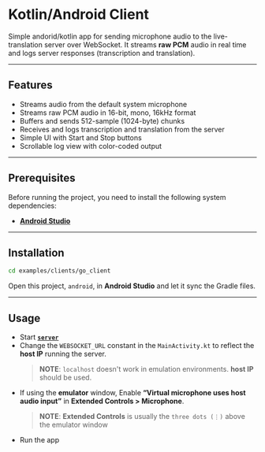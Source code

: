 # Kotlin/Android Client

Simple andorid/kotlin app for sending microphone audio to the live-translation server over WebSocket. It streams **raw PCM** audio in real time and logs server responses (transcription and translation).

---

## Features

- Streams audio from the default system microphone
- Streams raw PCM audio in 16-bit, mono, 16kHz format
- Buffers and sends 512-sample (1024-byte) chunks
- Receives and logs transcription and translation from the server
- Simple UI with Start and Stop buttons
- Scrollable log view with color-coded output
---

## Prerequisites

Before running the project, you need to install the following system dependencies:
- [**Android Studio**](https://developer.android.com/studio/install)

---

## Installation

```bash
cd examples/clients/go_client
```
Open this project, `android`, in **Android Studio** and let it sync the Gradle files.

---

## Usage

- Start [**`server`**](../../../README.md#usage)
- Change the `WEBSOCKET_URL` constant in the `MainActivity.kt` to reflect the **host IP** running the server.
    > **NOTE**: `localhost` doesn't work in emulation environments. **host IP** should be used. 
    >
- If using the **emulator** window, Enable **“Virtual microphone uses host audio input”** in **Extended Controls > Microphone**.
    > **NOTE**: **Extended Controls** is usually the `three dots (⋮)` above the emulator window 
    >
- Run the app
